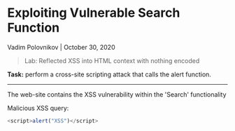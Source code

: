 # Exploiting Vulnerable Search Function

Vadim Polovnikov | October 30, 2020

>Lab: Reflected XSS into HTML context with nothing encoded

**Task:**
perform a cross-site scripting attack that calls the alert function.

---

The web-site contains the XSS vulnerability within the 'Search' functionality

Malicious XSS query:

```javascript
<script>alert("XSS")</script>
```

